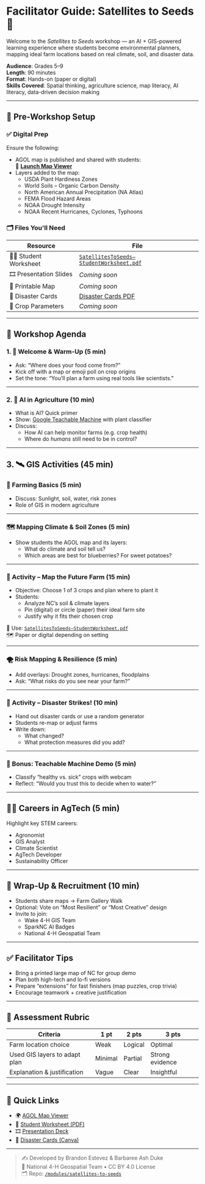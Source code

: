 # Facilitator Guide: Satellites to Seeds 🌱

Welcome to the *Satellites to Seeds* workshop — an AI + GIS-powered learning experience where students become environmental planners, mapping ideal farm locations based on real climate, soil, and disaster data.

**Audience**: Grades 5–9  
**Length**: 90 minutes  
**Format**: Hands-on (paper or digital)  
**Skills Covered**: Spatial thinking, agriculture science, map literacy, AI literacy, data-driven decision making

---

## 🧰 Pre-Workshop Setup

### ✅ Digital Prep
Ensure the following:
- AGOL map is published and shared with students:  
  📍 [**Launch Map Viewer**](../resources/MapViewerLinkPlaceholder)
- Layers added to the map:
  - USDA Plant Hardiness Zones
  - World Soils – Organic Carbon Density
  - North American Annual Precipitation (NA Atlas)
  - FEMA Flood Hazard Areas
  - NOAA Drought Intensity
  - NOAA Recent Hurricanes, Cyclones, Typhoons

### 🗂 Files You'll Need
| Resource            | File |
|---------------------|------|
| 👩‍🏫 Student Worksheet | [`SatellitesToSeeds–StudentWorksheet.pdf`](./SatellitesToSeeds–StudentWorksheet.pdf) |
| 🎞 Presentation Slides | *Coming soon* |
| 🧭 Printable Map     | *Coming soon* |
| 🚨 Disaster Cards    | [Disaster Cards PDF](https://www.canva.com/design/DAGnGNAFvbs/3fPB0pZk5TNXZRWa-5o8-Q/edit) |
| 🌱 Crop Parameters   | *Coming soon*

---

## 📅 Workshop Agenda

### 1. 🌾 Welcome & Warm-Up (5 min)
- Ask: “Where does your food come from?”
- Kick off with a map or emoji poll on crop origins
- Set the tone: “You’ll plan a farm using real tools like scientists.”

---

### 2. 🤖 AI in Agriculture (10 min)
- What is AI? Quick primer
- Show: [Google Teachable Machine](https://teachablemachine.withgoogle.com/) with plant classifier
- Discuss:
  - How AI can help monitor farms (e.g. crop health)
  - Where do *humans* still need to be in control?

---

## 3. 🛰 GIS Activities (45 min)

### 🧠 Farming Basics (5 min)
- Discuss: Sunlight, soil, water, risk zones
- Role of GIS in modern agriculture

---

### 🗺️ Mapping Climate & Soil Zones (5 min)
- Show students the AGOL map and its layers:
  - What do climate and soil tell us?
  - Which areas are best for blueberries? For sweet potatoes?

---

### 📍 Activity – Map the Future Farm (15 min)
- Objective: Choose 1 of 3 crops and plan where to plant it
- Students:
  - Analyze NC’s soil & climate layers
  - Pin (digital) or circle (paper) their ideal farm site
  - Justify why it fits their chosen crop

📎 Use: [`SatellitesToSeeds–StudentWorksheet.pdf`](./SatellitesToSeeds–StudentWorksheet.pdf)  
🗺 Paper or digital depending on setting

---

### 🌪️ Risk Mapping & Resilience (5 min)
- Add overlays: Drought zones, hurricanes, floodplains
- Ask: “What risks do you see near your farm?”

---

### 🚨 Activity – Disaster Strikes! (10 min)
- Hand out disaster cards or use a random generator
- Students re-map or adjust farms
- Write down:
  - What changed?
  - What protection measures did you add?

---

### 🤖 Bonus: Teachable Machine Demo (5 min)
- Classify “healthy vs. sick” crops with webcam
- Reflect: “Would you trust this to decide when to water?”

---

## 🧑‍🔬 Careers in AgTech (5 min)
Highlight key STEM careers:
- Agronomist
- GIS Analyst
- Climate Scientist
- AgTech Developer
- Sustainability Officer

---

## 📣 Wrap-Up & Recruitment (10 min)
- Students share maps → Farm Gallery Walk
- Optional: Vote on “Most Resilient” or “Most Creative” design
- Invite to join:
  - Wake 4-H GIS Team
  - SparkNC AI Badges
  - National 4-H Geospatial Team

---

## ✅ Facilitator Tips
- Bring a printed large map of NC for group demo
- Plan both high-tech and lo-fi versions
- Prepare “extensions” for fast finishers (map puzzles, crop trivia)
- Encourage teamwork + creative justification

---

## 🧠 Assessment Rubric
| Criteria                         | 1 pt  | 2 pts | 3 pts |
|----------------------------------|-------|-------|-------|
| Farm location choice             | Weak  | Logical | Optimal |
| Used GIS layers to adapt plan    | Minimal | Partial | Strong evidence |
| Explanation & justification      | Vague | Clear | Insightful |

---

## 🔗 Quick Links

- 🌍 [AGOL Map Viewer](https://4-h.maps.arcgis.com/apps/mapviewer/index.html?webmap=ca87aa8deac14d2fa20b3f142523fc43)
- 📄 [Student Worksheet (PDF)](./SatellitesToSeeds–StudentWorksheet.pdf)
- 🎞 [Presentation Deck](./workingdoc.docx)
- 🚨 [Disaster Cards (Canva)](https://www.canva.com/design/DAGnGNAFvbs/3fPB0pZk5TNXZRWa-5o8-Q/edit)

---

> ✍️ Developed by Brandon Estevez & Barbaree Ash Duke  
> 🌱 National 4-H Geospatial Team • CC BY 4.0 License  
> 🗂 Repo: [`/modules/satellites-to-seeds`](https://github.com/brandonestevez95/youth-map-lab/tree/main/modules/satellites-to-seeds)
